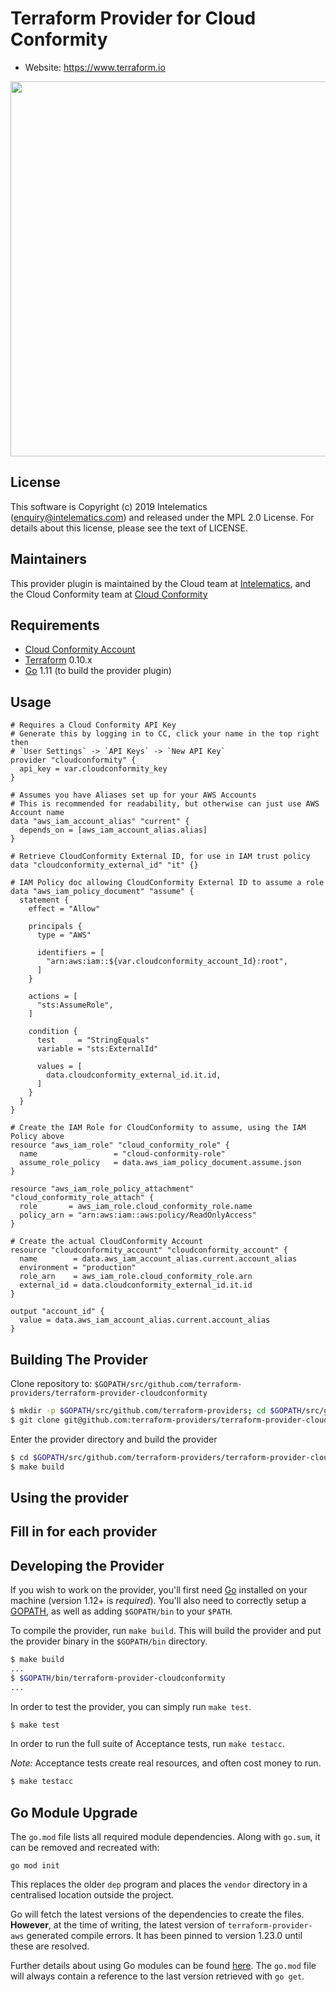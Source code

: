Terraform Provider for Cloud Conformity
==================

- Website: https://www.terraform.io

<img src="https://cdn.rawgit.com/hashicorp/terraform-website/master/content/source/assets/images/logo-hashicorp.svg" width="600px">

License
-----------
This software is Copyright (c) 2019 Intelematics (enquiry@intelematics.com) and released under the MPL 2.0 License.
For details about this license, please see the text of LICENSE.

Maintainers
-----------

This provider plugin is maintained by the Cloud team at [Intelematics](https://www.intelematics.com/), and the Cloud Conformity team at [Cloud Conformity](https://cloudconformity.com)

Requirements
------------

-   [Cloud Conformity Account](https://cloudconformity.com)
-   [Terraform](https://www.terraform.io/downloads.html) 0.10.x
-   [Go](https://golang.org/doc/install) 1.11 (to build the provider plugin)

Usage
---------------------

```
# Requires a Cloud Conformity API Key
# Generate this by logging in to CC, click your name in the top right then
# `User Settings` -> `API Keys` -> `New API Key`
provider "cloudconformity" {
  api_key = var.cloudconformity_key
}

# Assumes you have Aliases set up for your AWS Accounts
# This is recommended for readability, but otherwise can just use AWS Account name
data "aws_iam_account_alias" "current" {
  depends_on = [aws_iam_account_alias.alias]
}

# Retrieve CloudConformity External ID, for use in IAM trust policy
data "cloudconformity_external_id" "it" {}

# IAM Policy doc allowing CloudConformity External ID to assume a role
data "aws_iam_policy_document" "assume" {
  statement {
    effect = "Allow"

    principals {
      type = "AWS"

      identifiers = [
        "arn:aws:iam::${var.cloudconformity_account_Id}:root",
      ]
    }

    actions = [
      "sts:AssumeRole",
    ]

    condition {
      test     = "StringEquals"
      variable = "sts:ExternalId"

      values = [
        data.cloudconformity_external_id.it.id,
      ]
    }
  }
}

# Create the IAM Role for CloudConformity to assume, using the IAM Policy above
resource "aws_iam_role" "cloud_conformity_role" {
  name                 = "cloud-conformity-role"
  assume_role_policy   = data.aws_iam_policy_document.assume.json
}

resource "aws_iam_role_policy_attachment" "cloud_conformity_role_attach" {
  role       = aws_iam_role.cloud_conformity_role.name
  policy_arn = "arn:aws:iam::aws:policy/ReadOnlyAccess"
}

# Create the actual CloudConformity Account
resource "cloudconformity_account" "cloudconformity_account" {
  name        = data.aws_iam_account_alias.current.account_alias
  environment = "production"
  role_arn    = aws_iam_role.cloud_conformity_role.arn
  external_id = data.cloudconformity_external_id.it.id
}

output "account_id" {
  value = data.aws_iam_account_alias.current.account_alias
}

```

Building The Provider
---------------------

Clone repository to: `$GOPATH/src/github.com/terraform-providers/terraform-provider-cloudconformity`

```sh
$ mkdir -p $GOPATH/src/github.com/terraform-providers; cd $GOPATH/src/github.com/terraform-providers
$ git clone git@github.com:terraform-providers/terraform-provider-cloudconformity
```

Enter the provider directory and build the provider

```sh
$ cd $GOPATH/src/github.com/terraform-providers/terraform-provider-cloudconformity
$ make build
```

Using the provider
----------------------
## Fill in for each provider

Developing the Provider
---------------------------

If you wish to work on the provider, you'll first need [Go](http://www.golang.org) installed on your machine (version 1.12+ is *required*). You'll also need to correctly setup a [GOPATH](http://golang.org/doc/code.html#GOPATH), as well as adding `$GOPATH/bin` to your `$PATH`.

To compile the provider, run `make build`. This will build the provider and put the provider binary in the `$GOPATH/bin` directory.

```sh
$ make build
...
$ $GOPATH/bin/terraform-provider-cloudconformity
...
```

In order to test the provider, you can simply run `make test`.

```sh
$ make test
```

In order to run the full suite of Acceptance tests, run `make testacc`.

*Note:* Acceptance tests create real resources, and often cost money to run.

```sh
$ make testacc
```

## Go Module Upgrade
The `go.mod` file lists all required module dependencies.  Along with `go.sum`,
it can be removed and recreated with:
```
go mod init
```

This replaces the older `dep` program and places the `vendor` directory in a
centralised location outside the project.

Go will fetch the latest versions of the dependencies to create the files.
**However**, at the time of writing, the latest version of
`terraform-provider-aws` generated compile errors.  It has been pinned to
version 1.23.0 until these are resolved.

Further details about using Go modules can be found
[here](https://blog.golang.org/using-go-modules).  The `go.mod` file will always
contain a reference to the last version retrieved with `go get`.
